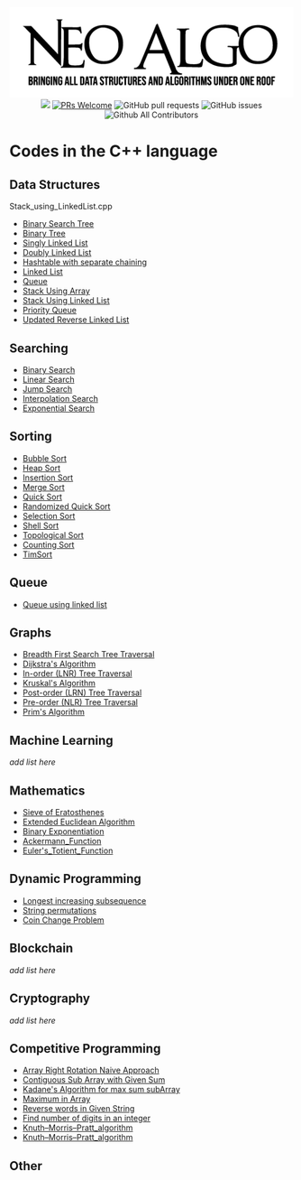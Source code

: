 <p align="center">
    <img src="../img/neo_algo.png"><br>
    <img src="https://img.shields.io/github/license/tesseractcoding/neoalgo?style=flat">
    <a href="http://makeapullrequest.com" target="_blank"><img src="https://img.shields.io/badge/PRs-welcome-brightgreen.svg?style=flat" alt="PRs Welcome"></a>
    <img alt="GitHub pull requests" src="https://img.shields.io/github/issues-pr/tesseractcoding/neoalgo">
    <img alt="GitHub issues" src="https://img.shields.io/github/issues/tesseractcoding/neoalgo">
    <img alt="Github All Contributors" src="https://img.shields.io/github/all-contributors/tesseractcoding/neoalgo">
</p>

# Codes in the C++ language

## Data Structures

Stack_using_LinkedList.cpp

- [Binary Search Tree](ds/BinarySearchTree.cpp)
- [Binary Tree](ds/BinaryTree.cpp)
- [Singly Linked List](ds/singly_linked_list.cpp)
- [Doubly Linked List](ds/DoublyLinkedList.cpp)
- [Hashtable with separate chaining](ds/Hashing_with_chaining.cpp)
- [Linked List](ds/LinkedList.cpp)
- [Queue](ds/Queue.cpp)
- [Stack Using Array](ds/Stack_using_Array.cpp)
- [Stack Using Linked List](ds/Stack_using_LinkedList.cpp)
- [Priority Queue](ds/Priority_Queue.cpp)
- [Updated Reverse Linked List](ds/Reverse_linked_list.cpp)

## Searching

- [Binary Search](search/Binary_Search.cpp)
- [Linear Search](search/Linear_Search.cpp)
- [Jump Search](search/Jump_Search.cpp)
- [Interpolation Search](search/Interpolation_Search.cpp)
- [Exponential Search](search/Exponential_Search.cpp)

## Sorting

- [Bubble Sort](sort/Bubble_Sort.cpp)
- [Heap Sort](sort/HeapSort.cpp)
- [Insertion Sort](sort/insertion.cpp)
- [Merge Sort](sort/Merge_Sort.cpp)
- [Quick Sort](sort/Quick_Sort.cpp)
- [Randomized Quick Sort](sort/Randomized_Quick_Sort.cpp)
- [Selection Sort](sort/selection_sort.cpp)
- [Shell Sort](sort/ShellSort.cpp)
- [Topological Sort](sort/Topological_Sorting_DFS.cpp)
- [Counting Sort](sort/countsort.cpp)
- [TimSort](sort/Tim_Sort.cpp)

## Queue

- [Queue using linked list](ds/QueueLinkedList.cpp)

## Graphs

- [Breadth First Search Tree Traversal](graphs/bfs.cpp)
- [Dijkstra's Algorithm](graphs/Dijkstra_algorithm.cpp)
- [In-order (LNR) Tree Traversal](graphs/inorder-traversal.cpp)
- [Kruskal's Algorithm](graphs/kruskal_Algorithm.cpp)
- [Post-order (LRN) Tree Traversal](graphs/Postorder_Traversal.cpp)
- [Pre-order (NLR) Tree Traversal](/graphs/Preorder_Traversal.cpp)
- [Prim's Algorithm](graphs/Prim_Algorithm.cpp)

## Machine Learning

_add list here_

## Mathematics

- [Sieve of Eratosthenes](math/Sieve_of_Eratosthenes.cpp)
- [Extended Euclidean Algorithm](math/Extended_Euclidean_Algorithm.cpp)
- [Binary Exponentiation](math/Binary_Exponentiation.cpp)
- [Ackermann_Function](math/Ackermann_function.cpp)
- [Euler's_Totient_Function](math/Euler's_Totient_function.cpp)

## Dynamic Programming

- [Longest increasing subsequence](dp/longest_increasing_subsequence.cpp)
- [String permutations](dp/string_permutations.cpp)
- [Coin Change Problem](dp/Coin_Change_Problem.cpp)

## Blockchain

_add list here_

## Cryptography

_add list here_

## Competitive Programming

- [Array Right Rotation Naive Approach](cp/Array_Right_Rotate.cpp)
- [Contiguous Sub Array with Given Sum](cp/SubArrayWithGivenSum.cpp)
- [Kadane's Algorithm for max sum subArray](cp/Kadane_Alogorithm.cpp)
- [Maximum in Array](cp/Maximum_In_Array.cpp)
- [Reverse words in Given String](cp/Reverse_Words_in_String.cpp)
- [Find number of digits in an integer](cp/find_no_of_digits_in_int.cpp)
- [Knuth–Morris–Pratt_algorithm](cp/Knuth–Morris–Pratt.cpp)
- [Knuth–Morris–Pratt_algorithm](cp/Knuth_Morris_Pratt.cpp)

## Other
